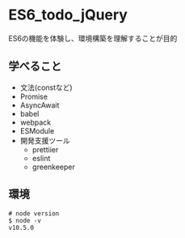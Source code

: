 # ES6_todo_jQuery
ES6の機能を体験し、環境構築を理解することが目的

## 学べること
* 文法(constなど)
* Promise
* AsyncAwait
* babel
* webpack
* ESModule
* 開発支援ツール
  + prettiier
  + eslint
  + greenkeeper

## 環境
```{zsh}
# node version
$ node -v
v10.5.0

```